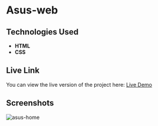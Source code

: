 # Asus-web

## Technologies Used

- **HTML**
- **CSS**


## Live Link

You can view the live version of the project here: [Live Demo](https://navas28.github.io/Asus-web/)

## Screenshots

![asus-home](https://github.com/user-attachments/assets/2c702f86-14e4-4f4d-99d7-5cdc9f046187)
